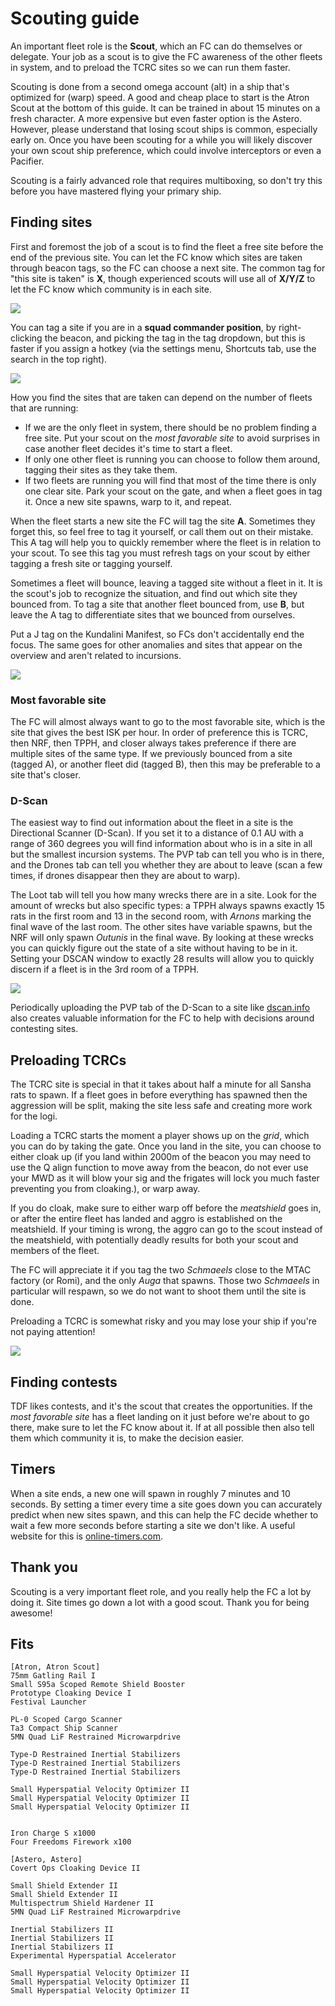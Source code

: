 # Scouting guide

An important fleet role is the **Scout**, which an FC can do themselves or delegate. Your job as a scout is to give the FC awareness of the other fleets in system, and to preload the TCRC sites so we can run them faster.

Scouting is done from a second omega account (alt) in a ship that's optimized for (warp) speed. A good and cheap place to start is the Atron Scout at the bottom of this guide. It can be trained in about 15 minutes on a fresh character. A more expensive but even faster option is the Astero. However, please understand that losing scout ships is common, especially early on. Once you have been scouting for a while you will likely discover your own scout ship preference, which could involve interceptors or even a Pacifier.

Scouting is a fairly advanced role that requires multiboxing, so don't try this before you have mastered flying your primary ship.

## Finding sites

First and foremost the job of a scout is to find the fleet a free site before the end of the previous site. You can let the FC know which sites are taken through beacon tags, so the FC can choose a next site. The common tag for "this site is taken" is **X**, though experienced scouts will use all of **X/Y/Z** to let the FC know which community is in each site.

![](taggingsite.png)

You can tag a site if you are in a **squad commander position**, by right-clicking the beacon, and picking the tag in the tag dropdown, but this is faster if you assign a hotkey (via the settings menu, Shortcuts tab, use the search in the top right).

![](tagginghotkey.png)

How you find the sites that are taken can depend on the number of fleets that are running:

- If we are the only fleet in system, there should be no problem finding a free site. Put your scout on the _most favorable site_ to avoid surprises in case another fleet decides it's time to start a fleet.
- If only one other fleet is running you can choose to follow them around, tagging their sites as they take them.
- If two fleets are running you will find that most of the time there is only one clear site. Park your scout on the gate, and when a fleet goes in tag it. Once a new site spawns, warp to it, and repeat.

When the fleet starts a new site the FC will tag the site **A**. Sometimes they forget this, so feel free to tag it yourself, or call them out on their mistake. This A tag will help you to quickly remember where the fleet is in relation to your scout. To see this tag you must refresh tags on your scout by either tagging a fresh site or tagging yourself.

Sometimes a fleet will bounce, leaving a tagged site without a fleet in it. It is the scout's job to recognize the situation, and find out which site they bounced from. To tag a site that another fleet bounced from, use **B**, but leave the A tag to differentiate sites that we bounced from ourselves.

Put a J tag on the Kundalini Manifest, so FCs don't accidentally end the focus. The same goes for other anomalies and sites that appear on the overview and aren't related to incursions.

![](taggedexample.png)

### Most favorable site

The FC will almost always want to go to the most favorable site, which is the site that gives the best ISK per hour. In order of preference this is TCRC, then NRF, then TPPH, and closer always takes preference if there are multiple sites of the same type. If we previously bounced from a site (tagged A), or another fleet did (tagged B), then this may be preferable to a site that's closer.

### D-Scan

The easiest way to find out information about the fleet in a site is the Directional Scanner (D-Scan). If you set it to a distance of 0.1 AU with a range of 360 degrees you will find information about who is in a site in all but the smallest incursion systems. The PVP tab can tell you who is in there, and the Drones tab can tell you whether they are about to leave (scan a few times, if drones disappear then they are about to warp).

The Loot tab will tell you how many wrecks there are in a site. Look for the amount of wrecks but also specific types: a TPPH always spawns exactly 15 rats in the first room and 13 in the second room, with _Arnons_ marking the final wave of the last room. The other sites have variable spawns, but the NRF will only spawn _Outunis_ in the final wave. By looking at these wrecks you can quickly figure out the state of a site without having to be in it. Setting your DSCAN window to exactly 28 results will allow you to quickly discern if a fleet is in the 3rd room of a TPPH.

![](dscansettings.png)

Periodically uploading the PVP tab of the D-Scan to a site like [dscan.info](https://dscan.info) also creates valuable information for the FC to help with decisions around contesting sites.

## Preloading TCRCs

The TCRC site is special in that it takes about half a minute for all Sansha rats to spawn. If a fleet goes in before everything has spawned then the aggression will be split, making the site less safe and creating more work for the logi.

Loading a TCRC starts the moment a player shows up on the _grid_, which you can do by taking the gate. Once you land in the site, you can choose to either cloak up (if you land within 2000m of the beacon you may need to use the Q align function to move away from the beacon, do not ever use your MWD as it will blow your sig and the frigates will lock you much faster preventing you from cloaking.), or warp away.

If you do cloak, make sure to either warp off before the _meatshield_ goes in, or after the entire fleet has landed and aggro is established on the meatshield. If your timing is wrong, the aggro can go to the scout instead of the meatshield, with potentially deadly results for both your scout and members of the fleet.

The FC will appreciate it if you tag the two _Schmaeels_ close to the MTAC factory (or Romi), and the only _Auga_ that spawns. Those two _Schmaeels_ in particular will respawn, so we do not want to shoot them until the site is done.

Preloading a TCRC is somewhat risky and you may lose your ship if you're not paying attention!

![](tcrc-x.png)

## Finding contests

TDF likes contests, and it's the scout that creates the opportunities. If the _most favorable site_ has a fleet landing on it just before we're about to go there, make sure to let the FC know about it. If at all possible then also tell them which community it is, to make the decision easier.

## Timers

When a site ends, a new one will spawn in roughly 7 minutes and 10 seconds. By setting a timer every time a site goes down you can accurately predict when new sites spawn, and this can help the FC decide whether to wait a few more seconds before starting a site we don't like. A useful website for this is [online-timers.com](https://www.online-timers.com/multiple-timers).

## Thank you

Scouting is a very important fleet role, and you really help the FC a lot by doing it. Site times go down a lot with a good scout. Thank you for being awesome!

## Fits

```
[Atron, Atron Scout]
75mm Gatling Rail I
Small S95a Scoped Remote Shield Booster
Prototype Cloaking Device I
Festival Launcher

PL-0 Scoped Cargo Scanner
Ta3 Compact Ship Scanner
5MN Quad LiF Restrained Microwarpdrive

Type-D Restrained Inertial Stabilizers
Type-D Restrained Inertial Stabilizers
Type-D Restrained Inertial Stabilizers

Small Hyperspatial Velocity Optimizer II
Small Hyperspatial Velocity Optimizer II
Small Hyperspatial Velocity Optimizer II


Iron Charge S x1000
Four Freedoms Firework x100
```

```
[Astero, Astero]
Covert Ops Cloaking Device II

Small Shield Extender II
Small Shield Extender II
Multispectrum Shield Hardener II
5MN Quad LiF Restrained Microwarpdrive

Inertial Stabilizers II
Inertial Stabilizers II
Inertial Stabilizers II
Experimental Hyperspatial Accelerator

Small Hyperspatial Velocity Optimizer II
Small Hyperspatial Velocity Optimizer II
Small Hyperspatial Velocity Optimizer II
```
